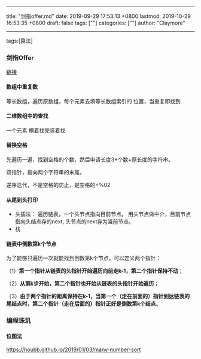 
---
title: "剑指offer.md"
date: 2019-09-29 17:53:13 +0800
lastmod: 2019-10-29 16:53:35 +0800
draft: false
tags: [""]
categories: [""]
author: "Claymore"

---
tags:[算法]

### 剑指Offer

[链接](<https://github.com/CyC2018/CS-Notes/blob/master/notes/%E5%89%91%E6%8C%87%20Offer%20%E9%A2%98%E8%A7%A3%20-%203~9.md>)

#### 数组中重复数
等长数组，遍历原数组，每个元素去填等长数组索引的 位置，当重复即找到



#### 二维数组中的查找

一个元素 横着找完竖着找



#### 替换空格

先遍历一遍，找到空格的个数，然后申请长度3*个数+原长度的字符串。

双指针，指向两个字符串的末尾。

逆序迭代，不是空格的防止，是空格的+%02



#### 从尾到头打印

* 头插法：
  遍历链表，一个头节点指向目前节点。 用头节点做中介，目前节点 指向头结点存的next, 头节点的next存为当前节点。
* 栈



#### 链表中倒数第k个节点

为了能够只遍历一次就能找到倒数第k个节点，可以定义两个指针：

（1）**第一个指针从链表的头指针开始遍历向前走k-1，第二个指针保持不动**；

（2）**从第k步开始，第二个指针也开始从链表的头指针开始遍历**；

（3）**由于两个指针的距离保持在k-1，当第一个（走在前面的）指针到达链表的尾结点时，第二个指针（走在后面的）指针正好是倒数第k个结点**。





### 编程珠玑

#### 位图法

https://houbb.github.io/2019/01/03/many-number-sort
